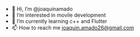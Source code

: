 - 👋 Hi, I’m @joaquinamado
- 👀 I’m interested in movile development
- 🌱 I’m currently learning c++ and Flutter
- 📫 How to reach me joaquin.amado26@gmail.com

<!---
joaquinamado/joaquinamado is a ✨ special ✨ repository because its `README.md` (this file) appears on your GitHub profile.
You can click the Preview link to take a look at your changes.
--->

